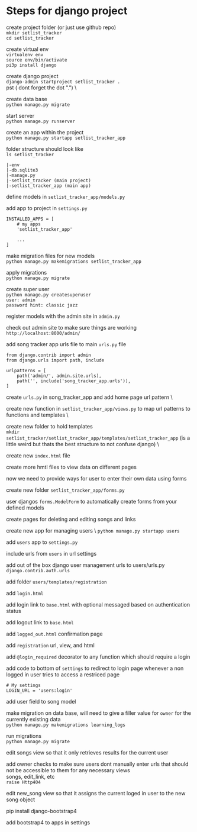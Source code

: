 # Steps for django project

create project folder (or just use github repo) \
`mkdir setlist_tracker` \
`cd setlist_tracker`

create virtual env \
`virtualenv env` \
`source env/bin/activate` \
`pi3p install django`

create django project \
`django-admin startproject setlist_tracker .` \
pst ( dont forget the dot ".") \

create data base \
`python manage.py migrate`

start server \
`python manage.py runserver`

create an app within the project \
`python manage.py startapp setlist_tracker_app`

folder structure should look like \
`ls setlist_tracker`
```
|-env
|-db.sqlite3
|-manage.py
|-setlist_tracker (main project)
|-setlist_tracker_app (main app)
```

define models in `setlist_tracker_app/models.py`

add app to project in `settings.py`
```
INSTALLED_APPS = [
    # my apps
    'setlist_tracker_app'

    ...
]
```

make migration files for new models \
`python manage.py makemigrations setlist_tracker_app`

apply migrations \
`python manage.py migrate`

create super user \
`python manage.py createsuperuser` \
`user: admin` \
`password hint: classic jazz`

register models with the admin site in `admin.py`

check out admin site to make sure things are working \
`http://localhost:8000/admin/`

add song tracker app urls file to main `urls.py` file
```
from django.contrib import admin
from django.urls import path, include

urlpatterns = [
    path('admin/', admin.site.urls),
    path('', include('song_tracker_app.urls')),
]
```
create `urls.py` in song_tracker_app and add home page url pattern \


create new function in `setlist_tracker_app/views.py` to map url patterns to functions and templates \


create new folder to hold templates \
`mkdir setlist_tracker/setlist_tracker_app/templates/setlist_tracker_app` (is a little weird but thats the best structure to not confuse django) \


create new `index.html` file

create more hmtl files to view data on different pages

now we need to provide ways for user to enter their own data using forms

create new folder `setlist_tracker_app/forms.py`

user djangos `forms.ModelForm` to automatically create forms from your defined models

create pages for deleting and editing songs and links

create new app for managing users  \ 
`python manage.py startapp users`

add `users` app to `settings.py`

include urls from `users` in url settings

add out of the box django user management urls to users/urls.py \
`django.contrib.auth.urls`

add folder `users/templates/registration`

add `login.html`

add login link to `base.html` with optional messaged based on authentication status

add logout link to `base.html`

add `logged_out.html` confirmation page

add `registration` url, view, and html

add `@login_required` decorator to any function which should require a login

add code to bottom of `settings` to redirect to login page whenever a non logged in user tries to access a restriced page
```
# My settings
LOGIN_URL = 'users:login'
```
add user field to song model

make migration on data base, will need to give a filler value for `owner` for the currently existing data \
`python manage.py makemigrations learning_logs`

run migrations \
`python manage.py migrate`

edit songs view so that it only retrieves results for the current user

add owner checks to make sure users dont manually enter urls that should not be accessible to them for any necessary views \
songs, edit_link, etc \
`raise Http404`

edit new_song view so that it assigns the current loged in user to the new song object

pip install django-bootstrap4

add bootstrap4 to apps in settings


